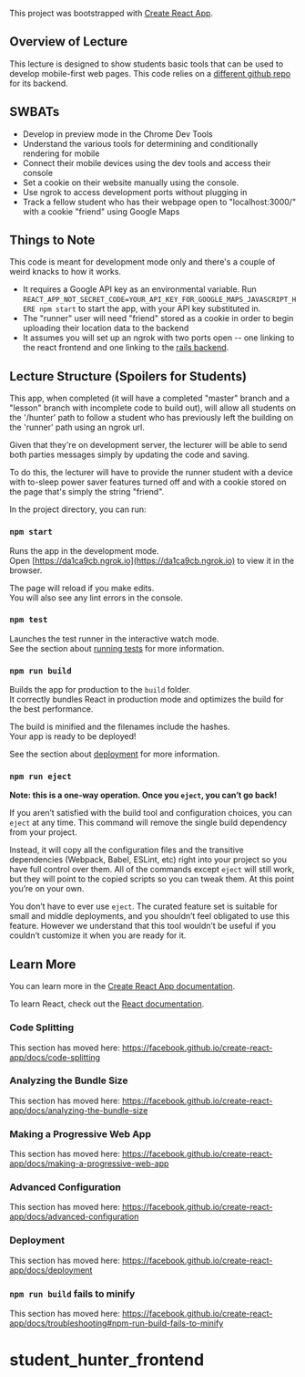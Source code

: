 This project was bootstrapped with [Create React App](https://github.com/facebook/create-react-app).

## Overview of Lecture

This lecture is designed to show students basic tools that can be used to develop mobile-first web pages. This code relies on a [different github repo](https://github.com/NickyEXE/student_hunter_backend) for its backend.

## SWBATs
* Develop in preview mode in the Chrome Dev Tools
* Understand the various tools for determining and conditionally rendering for mobile
* Connect their mobile devices using the dev tools and access their console
* Set a cookie on their website manually using the console.
* Use ngrok to access development ports without plugging in
* Track a fellow student who has their webpage open to "localhost:3000/" with a cookie "friend" using Google Maps

## Things to Note

This code is meant for development mode only and there's a couple of weird knacks to how it works. 

* It requires a Google API key as an environmental variable. Run `REACT_APP_NOT_SECRET_CODE=YOUR_API_KEY_FOR_GOOGLE_MAPS_JAVASCRIPT_HERE npm start` to start the app, with your API key substituted in.
* The "runner" user will need "friend" stored as a cookie in order to begin uploading their location data to the backend
* It assumes you will set up an ngrok with two ports open -- one linking to the react frontend and one linking to the [rails backend](https://github.com/NickyEXE/student_hunter_backend).

## Lecture Structure (Spoilers for Students)

This app, when completed (it will have a completed "master" branch and a "lesson" branch with incomplete code to build out), will allow all students on the '/hunter' path to follow a student who has previously left the building on the 'runner' path using an ngrok url. 

Given that they're on development server, the lecturer will be able to send both parties messages simply by updating the code and saving.

To do this, the lecturer will have to provide the runner student with a device with to-sleep power saver features turned off and with a cookie stored on the page that's simply the string "friend".










In the project directory, you can run:

### `npm start`

Runs the app in the development mode.<br>
Open [https://da1ca9cb.ngrok.io](https://da1ca9cb.ngrok.io) to view it in the browser.

The page will reload if you make edits.<br>
You will also see any lint errors in the console.

### `npm test`

Launches the test runner in the interactive watch mode.<br>
See the section about [running tests](https://facebook.github.io/create-react-app/docs/running-tests) for more information.

### `npm run build`

Builds the app for production to the `build` folder.<br>
It correctly bundles React in production mode and optimizes the build for the best performance.

The build is minified and the filenames include the hashes.<br>
Your app is ready to be deployed!

See the section about [deployment](https://facebook.github.io/create-react-app/docs/deployment) for more information.

### `npm run eject`

**Note: this is a one-way operation. Once you `eject`, you can’t go back!**

If you aren’t satisfied with the build tool and configuration choices, you can `eject` at any time. This command will remove the single build dependency from your project.

Instead, it will copy all the configuration files and the transitive dependencies (Webpack, Babel, ESLint, etc) right into your project so you have full control over them. All of the commands except `eject` will still work, but they will point to the copied scripts so you can tweak them. At this point you’re on your own.

You don’t have to ever use `eject`. The curated feature set is suitable for small and middle deployments, and you shouldn’t feel obligated to use this feature. However we understand that this tool wouldn’t be useful if you couldn’t customize it when you are ready for it.

## Learn More

You can learn more in the [Create React App documentation](https://facebook.github.io/create-react-app/docs/getting-started).

To learn React, check out the [React documentation](https://reactjs.org/).

### Code Splitting

This section has moved here: https://facebook.github.io/create-react-app/docs/code-splitting

### Analyzing the Bundle Size

This section has moved here: https://facebook.github.io/create-react-app/docs/analyzing-the-bundle-size

### Making a Progressive Web App

This section has moved here: https://facebook.github.io/create-react-app/docs/making-a-progressive-web-app

### Advanced Configuration

This section has moved here: https://facebook.github.io/create-react-app/docs/advanced-configuration

### Deployment

This section has moved here: https://facebook.github.io/create-react-app/docs/deployment

### `npm run build` fails to minify

This section has moved here: https://facebook.github.io/create-react-app/docs/troubleshooting#npm-run-build-fails-to-minify
# student_hunter_frontend
